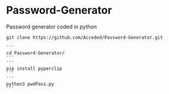 # Password-Generator
Password generator coded in python

```
git clone https://github.com/Acceded/Password-Generator.git
```
``````
```
cd Password-Generator/
```
```
pip install pyperclip
```
```
python3 pwdPass.py
```
